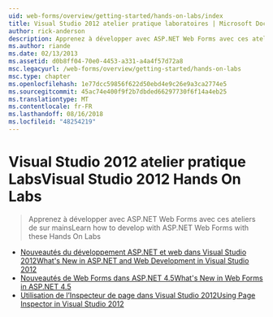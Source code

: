 ```yaml
---
uid: web-forms/overview/getting-started/hands-on-labs/index
title: Visual Studio 2012 atelier pratique laboratoires | Microsoft Docs
author: rick-anderson
description: Apprenez à développer avec ASP.NET Web Forms avec ces ateliers de sur mains
ms.author: riande
ms.date: 02/13/2013
ms.assetid: d0b8ff04-70e0-4453-a331-a4a4f57d72a8
msc.legacyurl: /web-forms/overview/getting-started/hands-on-labs
msc.type: chapter
ms.openlocfilehash: 1e77dcc59856f622d50ebd4e9c26e9a3ca2774e5
ms.sourcegitcommit: 45ac74e400f9f2b7dbded66297730f6f14a4eb25
ms.translationtype: MT
ms.contentlocale: fr-FR
ms.lasthandoff: 08/16/2018
ms.locfileid: "48254219"
---
```

<a name="visual-studio-2012-hands-on-labs"></a><span data-ttu-id="30cb1-103">Visual Studio 2012 atelier pratique Labs</span><span class="sxs-lookup"><span data-stu-id="30cb1-103">Visual Studio 2012 Hands On Labs</span></span>
====================
> <span data-ttu-id="30cb1-104">Apprenez à développer avec ASP.NET Web Forms avec ces ateliers de sur mains</span><span class="sxs-lookup"><span data-stu-id="30cb1-104">Learn how to develop with ASP.NET Web Forms with these Hands On Labs</span></span>


- [<span data-ttu-id="30cb1-105">Nouveautés du développement ASP.NET et web dans Visual Studio 2012</span><span class="sxs-lookup"><span data-stu-id="30cb1-105">What's New in ASP.NET and Web Development in Visual Studio 2012</span></span>](whats-new-in-aspnet-and-web-development-in-visual-studio-2012.md)
- [<span data-ttu-id="30cb1-106">Nouveautés de Web Forms dans ASP.NET 4.5</span><span class="sxs-lookup"><span data-stu-id="30cb1-106">What's New in Web Forms in ASP.NET 4.5</span></span>](whats-new-in-web-forms-in-aspnet-45.md)
- [<span data-ttu-id="30cb1-107">Utilisation de l’Inspecteur de page dans Visual Studio 2012</span><span class="sxs-lookup"><span data-stu-id="30cb1-107">Using Page Inspector in Visual Studio 2012</span></span>](using-page-inspector-in-visual-studio-2012.md)

